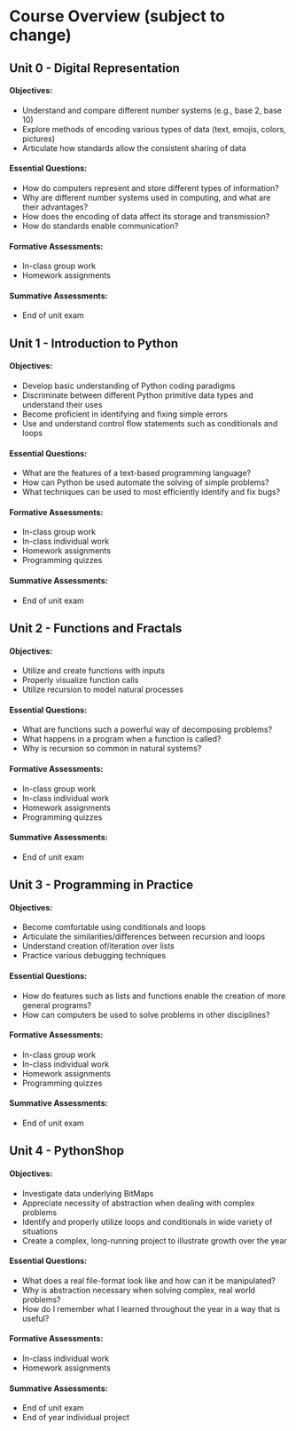 # Course Overview (subject to change)

## Unit 0 - Digital Representation

#### Objectives:

- Understand and compare different number systems (e.g., base 2, base 10)
- Explore methods of encoding various types of data (text, emojis, colors, pictures)
- Articulate how standards allow the consistent sharing of data 

#### Essential Questions:

- How do computers represent and store different types of information?
- Why are different number systems used in computing, and what are their advantages?
- How does the encoding of data affect its storage and transmission?
- How do standards enable communication?

#### Formative Assessments:

- In-class group work
- Homework assignments

#### Summative Assessments:

- End of unit exam

## Unit 1 - Introduction to Python

#### Objectives:

- Develop basic understanding of Python coding paradigms
- Discriminate between different Python primitive data types and understand their uses
- Become proficient in identifying and fixing simple errors
- Use and understand control flow statements such as conditionals and loops

#### Essential Questions:

- What are the features of a text-based programming language?
- How can Python be used automate the solving of simple problems?
- What techniques can be used to most efficiently identify and fix bugs?

#### Formative Assessments:

- In-class group work
- In-class individual work
- Homework assignments
- Programming quizzes

#### Summative Assessments:

- End of unit exam

## Unit 2 - Functions and Fractals

#### Objectives:

- Utilize and create functions with inputs
- Properly visualize function calls
- Utilize recursion to model natural processes

#### Essential Questions:

- What are functions such a powerful way of decomposing problems?
- What happens in a program when a function is called?
- Why is recursion so common in natural systems?

#### Formative Assessments:

- In-class group work
- In-class individual work
- Homework assignments
- Programming quizzes

#### Summative Assessments:

- End of unit exam

## Unit 3 - Programming in Practice

#### Objectives:

- Become comfortable using conditionals and loops
- Articulate the similarities/differences between recursion and loops
- Understand creation of/iteration over lists
- Practice various debugging techniques

#### Essential Questions:

- How do features such as lists and functions enable the creation of more general programs?
- How can computers be used to solve problems in other disciplines?

#### Formative Assessments:

- In-class group work
- In-class individual work
- Homework assignments
- Programming quizzes

#### Summative Assessments:

- End of unit exam

## Unit 4 - PythonShop

#### Objectives:

- Investigate data underlying BitMaps
- Appreciate necessity of abstraction when dealing with complex problems
- Identify and properly utilize loops and conditionals in wide variety of situations
- Create a complex, long-running project to illustrate growth over the year

#### Essential Questions:

- What does a real file-format look like and how can it be manipulated?
- Why is abstraction necessary when solving complex, real world problems?
- How do I remember what I learned throughout the year in a way that is useful?

#### Formative Assessments:

- In-class individual work
- Homework assignments

#### Summative Assessments:

- End of unit exam
- End of year individual project
